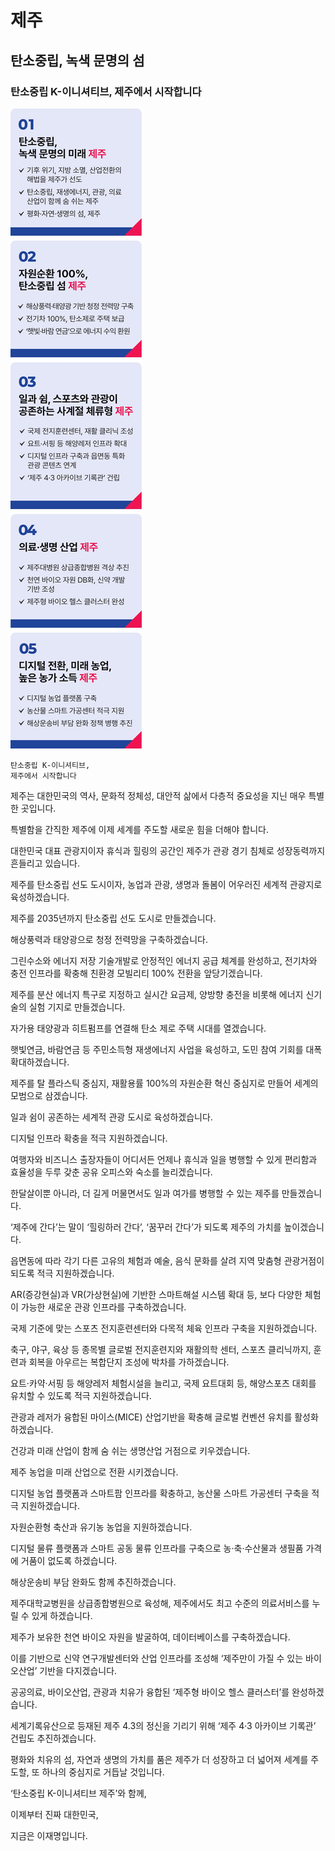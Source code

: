 # 제주

## 탄소중립, 녹색 문명의 섬
### 탄소중립 K-이니셔티브, 제주에서 시작합니다

![공약 이미지](003.jpeg)

```
탄소중립 K-이니셔티브,
제주에서 시작합니다
```

제주는 대한민국의 역사, 문화적 정체성, 대안적 삶에서 다층적 중요성을 지닌 매우 특별한 곳입니다.

특별함을 간직한 제주에 이제 세계를 주도할 새로운 힘을 더해야 합니다.

대한민국 대표 관광지이자 휴식과 힐링의 공간인 제주가 관광 경기 침체로 성장동력까지 흔들리고 있습니다.

제주를 탄소중립 선도 도시이자, 농업과 관광, 생명과 돌봄이 어우러진 세계적 관광지로 육성하겠습니다.

제주를 2035년까지 탄소중립 선도 도시로 만들겠습니다.

해상풍력과 태양광으로 청정 전력망을 구축하겠습니다.

그린수소와 에너지 저장 기술개발로 안정적인 에너지 공급 체계를 완성하고, 전기차와 충전 인프라를 확충해 친환경 모빌리티 100% 전환을 앞당기겠습니다.

제주를 분산 에너지 특구로 지정하고 실시간 요금제, 양방향 충전을 비롯해 에너지 신기술의 실험 기지로 만들겠습니다.

자가용 태양광과 히트펌프를 연결해 탄소 제로 주택 시대를 열겠습니다.

햇빛연금, 바람연금 등 주민소득형 재생에너지 사업을 육성하고, 도민 참여 기회를 대폭 확대하겠습니다.

제주를 탈 플라스틱 중심지, 재활용률 100%의 자원순환 혁신 중심지로 만들어 세계의 모범으로 삼겠습니다.

일과 쉼이 공존하는 세계적 관광 도시로 육성하겠습니다.

디지털 인프라 확충을 적극 지원하겠습니다.

여행자와 비즈니스 출장자들이 어디서든 언제나 휴식과 일을 병행할 수 있게 편리함과 효율성을 두루 갖춘 공유 오피스와 숙소를 늘리겠습니다.

한달살이뿐 아니라, 더 길게 머물면서도 일과 여가를 병행할 수 있는 제주를 만들겠습니다.

‘제주에 간다’는 말이 ‘힐링하러 간다’, ‘꿈꾸러 간다’가 되도록 제주의 가치를 높이겠습니다.

읍면동에 따라 각기 다른 고유의 체험과 예술, 음식 문화를 살려 지역 맞춤형 관광거점이 되도록 적극 지원하겠습니다.

AR(증강현실)과 VR(가상현실)에 기반한 스마트해설 시스템 확대 등, 보다 다양한 체험이 가능한 새로운 관광 인프라를 구축하겠습니다.

국제 기준에 맞는 스포츠 전지훈련센터와 다목적 체육 인프라 구축을 지원하겠습니다.

축구, 야구, 육상 등 종목별 글로벌 전지훈련지와 재활의학 센터, 스포츠 클리닉까지, 훈련과 회복을 아우르는 복합단지 조성에 박차를 가하겠습니다.

요트·카약·서핑 등 해양레저 체험시설을 늘리고, 국제 요트대회 등, 해양스포츠 대회를 유치할 수 있도록 적극 지원하겠습니다.

관광과 레저가 융합된 마이스(MICE) 산업기반을 확충해 글로벌 컨벤션 유치를 활성화하겠습니다.

건강과 미래 산업이 함께 숨 쉬는 생명산업 거점으로 키우겠습니다.

제주 농업을 미래 산업으로 전환 시키겠습니다.

디지털 농업 플랫폼과 스마트팜 인프라를 확충하고, 농산물 스마트 가공센터 구축을 적극 지원하겠습니다.

자원순환형 축산과 유기농 농업을 지원하겠습니다.

디지털 물류 플랫폼과 스마트 공동 물류 인프라를 구축으로 농‧축‧수산물과 생필품 가격에 거품이 없도록 하겠습니다.

해상운송비 부담 완화도 함께 추진하겠습니다.

제주대학교병원을 상급종합병원으로 육성해, 제주에서도 최고 수준의 의료서비스를 누릴 수 있게 하겠습니다.

제주가 보유한 천연 바이오 자원을 발굴하여, 데이터베이스를 구축하겠습니다.

이를 기반으로 신약 연구개발센터와 산업 인프라를 조성해 ‘제주만이 가질 수 있는 바이오산업’ 기반을 다지겠습니다.

공공의료, 바이오산업, 관광과 치유가 융합된 ‘제주형 바이오 헬스 클러스터’를 완성하겠습니다.

세계기록유산으로 등재된 제주 4.3의 정신을 기리기 위해 ‘제주 4·3 아카이브 기록관’ 건립도 추진하겠습니다.

평화와 치유의 섬, 자연과 생명의 가치를 품은 제주가 더 성장하고 더 넓어져 세계를 주도할, 또 하나의 중심지로 거듭날 것입니다.

‘탄소중립 K-이니셔티브 제주’와 함께,

이제부터 진짜 대한민국,

지금은 이재명입니다.